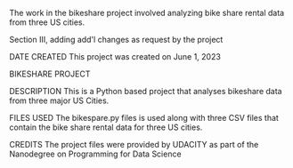 The work in the bikeshare project involved analyzing bike share rental data from three US cities.

Section III, adding add'l changes as request by the project

DATE CREATED
This project was created on June 1, 2023

BIKESHARE PROJECT

DESCRIPTION
This is a Python based project that analyses bikeshare data from three major US Cities.

FILES USED
The bikespare.py files is used along with three CSV files that contain the bike share rental data for three US cities.

CREDITS
The project files were provided by UDACITY as part of the Nanodegree on Programming for Data Science
